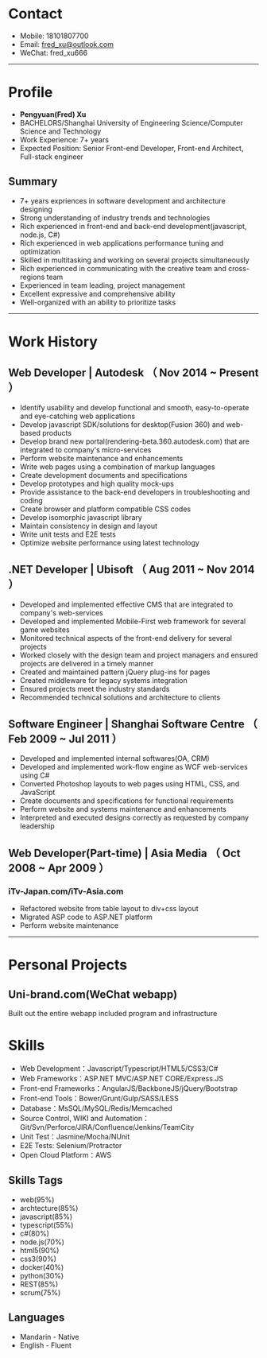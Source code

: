 # Contact

- Mobile: 18101807700
- Email: fred_xu@outlook.com
- WeChat: fred_xu666

---

# Profile

 - **Pengyuan(Fred) Xu**
 - BACHELORS/Shanghai University of Engineering Science/Computer Science and Technology
 - Work Experience: 7+ years
 - Expected Position: Senior Front-end Developer, Front-end Architect, Full-stack engineer
 
## Summary
- 7+ years expriences in software development and architecture designing
- Strong understanding of industry trends and technologies
- Rich experienced in front-end and back-end development(javascript, node.js, C#)
- Rich experienced in web applications performance tuning and optimization
- Skilled in multitasking and working on several projects simultaneously
- Rich experienced in communicating with the creative team and cross-regions team
- Experienced in team leading, project management
- Excellent expressive and comprehensive ability
- Well-organized with an ability to prioritize tasks

---

# Work History

## Web Developer | Autodesk （ Nov 2014 ~ Present ）

- Identify usability and develop functional and smooth, easy-to-operate and eye-catching web applications
- Develop javascript SDK/solutions for desktop(Fusion 360) and web-based products
- Develop brand new portal(rendering-beta.360.autodesk.com) that are integrated to company's micro-services
- Perform website maintenance and enhancements
- Write web pages using a combination of markup languages
- Create development documents and specifications
- Develop prototypes and high quality mock-ups
- Provide assistance to the back-end developers in troubleshooting and coding
- Create browser and platform compatible CSS codes
- Develop isomorphic javascript library
- Maintain consistency in design and layout
- Write unit tests and E2E tests
- Optimize website performance using latest technology 


## .NET Developer | Ubisoft （ Aug 2011 ~ Nov 2014 ）

- Developed and implemented effective CMS that are integrated to company's web-services
- Developed and implemented Mobile-First web framework for several game websites
- Monitored technical aspects of the front-end delivery for several projects
- Worked closely with the design team and project managers and ensured projects are delivered in a timely manner
- Created and maintained pattern jQuery plug-ins for pages
- Created middleware for legacy systems integration
- Ensured projects meet the industry standards
- Recommended technical solutions and architecture to clients

## Software Engineer | Shanghai Software Centre （ Feb 2009 ~ Jul 2011 ）

- Developed and implemented internal softwares(OA, CRM)
- Developed and implemented work-flow engine as WCF web-services using C#
- Converted Photoshop layouts to web pages using HTML, CSS, and JavaScript
- Create documents and specifications for functional requirements 
- Perform website and systems maintenance and enhancements
- Interpreted and executed designs correctly as requested by company leadership 

## Web Developer(Part-time) | Asia Media （ Oct 2008 ~ Apr 2009 ）

### iTv-Japan.com/iTv-Asia.com

- Refactored website from table layout to div+css layout
- Migrated ASP code to ASP.NET platform
- Perform website maintenance

---

# Personal Projects

## Uni-brand.com(WeChat webapp)
Built out the entire webapp included program and infrastructure

# Skills

- Web Development：Javascript/Typescript/HTML5/CSS3/C#
- Web Frameworks：ASP.NET MVC/ASP.NET CORE/Express.JS
- Front-end Frameworks：AngularJS/BackboneJS/jQuery/Bootstrap
- Front-end Tools：Bower/Grunt/Gulp/SASS/LESS
- Database：MsSQL/MySQL/Redis/Memcached
- Source Control, WIKI and Automation：Git/Svn/Perforce/JIRA/Confluence/Jenkins/TeamCity
- Unit Test：Jasmine/Mocha/NUnit
- E2E Tests: Selenium/Protractor
- Open Cloud Platform：AWS

## Skills Tags

- web(95%)
- archtecture(85%)
- javascript(85%)
- typescript(55%)
- c#(80%)
- node.js(70%)
- html5(90%)
- css3(90%)
- docker(40%)
- python(30%)
- REST(85%)
- scrum(75%)

## Languages

- Mandarin - Native
- English - Fluent

